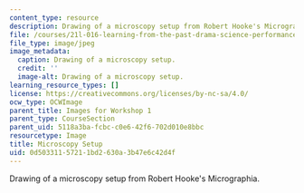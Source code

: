 ```yaml
---
content_type: resource
description: Drawing of a microscopy setup from Robert Hooke's Micrographia.
file: /courses/21l-016-learning-from-the-past-drama-science-performance-spring-2009/0d50331157211bd2630a3b47e6c42d4f_02.jpg
file_type: image/jpeg
image_metadata:
  caption: Drawing of a microscopy setup.
  credit: ''
  image-alt: Drawing of a microscopy setup.
learning_resource_types: []
license: https://creativecommons.org/licenses/by-nc-sa/4.0/
ocw_type: OCWImage
parent_title: Images for Workshop 1
parent_type: CourseSection
parent_uid: 5118a3ba-fcbc-c0e6-42f6-702d010e8bbc
resourcetype: Image
title: Microscopy Setup
uid: 0d503311-5721-1bd2-630a-3b47e6c42d4f
---
```

Drawing of a microscopy setup from Robert Hooke's Micrographia.